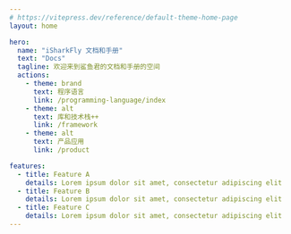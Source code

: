 ```yaml
---
# https://vitepress.dev/reference/default-theme-home-page
layout: home

hero:
  name: "iSharkFly 文档和手册"
  text: "Docs"
  tagline: 欢迎来到鲨鱼君的文档和手册的空间
  actions:
    - theme: brand
      text: 程序语言
      link: /programming-language/index
    - theme: alt
      text: 库和技术栈++
      link: /framework
    - theme: alt
      text: 产品应用
      link: /product

features:
  - title: Feature A
    details: Lorem ipsum dolor sit amet, consectetur adipiscing elit
  - title: Feature B
    details: Lorem ipsum dolor sit amet, consectetur adipiscing elit
  - title: Feature C
    details: Lorem ipsum dolor sit amet, consectetur adipiscing elit
---
```


